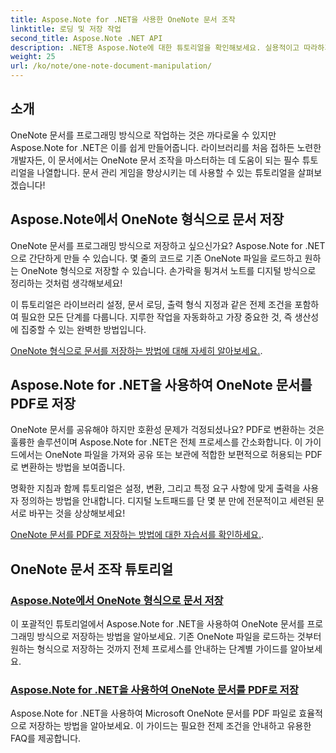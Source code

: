```yaml
---
title: Aspose.Note for .NET을 사용한 OneNote 문서 조작
linktitle: 로딩 및 저장 작업
second_title: Aspose.Note .NET API
description: .NET용 Aspose.Note에 대한 튜토리얼을 확인해보세요. 실용적이고 따라하기 쉬운 예제와 FAQ를 통해 OneNote 문서를 만들고, 저장하고, 변환하는 방법에 중점을 두고 있습니다.
weight: 25
url: /ko/note/one-note-document-manipulation/
---
```

## 소개

OneNote 문서를 프로그래밍 방식으로 작업하는 것은 까다로울 수 있지만 Aspose.Note for .NET은 이를 쉽게 만들어줍니다. 라이브러리를 처음 접하든 노련한 개발자든, 이 문서에서는 OneNote 문서 조작을 마스터하는 데 도움이 되는 필수 튜토리얼을 나열합니다. 문서 관리 게임을 향상시키는 데 사용할 수 있는 튜토리얼을 살펴보겠습니다!

## Aspose.Note에서 OneNote 형식으로 문서 저장  

OneNote 문서를 프로그래밍 방식으로 저장하고 싶으신가요? Aspose.Note for .NET으로 간단하게 만들 수 있습니다. 몇 줄의 코드로 기존 OneNote 파일을 로드하고 원하는 OneNote 형식으로 저장할 수 있습니다. 손가락을 튕겨서 노트를 디지털 방식으로 정리하는 것처럼 생각해보세요!  

이 튜토리얼은 라이브러리 설정, 문서 로딩, 출력 형식 지정과 같은 전제 조건을 포함하여 필요한 모든 단계를 다룹니다. 지루한 작업을 자동화하고 가장 중요한 것, 즉 생산성에 집중할 수 있는 완벽한 방법입니다.  

[OneNote 형식으로 문서를 저장하는 방법에 대해 자세히 알아보세요.](./saving-document-to-one-note-format/).  

## Aspose.Note for .NET을 사용하여 OneNote 문서를 PDF로 저장  

OneNote 문서를 공유해야 하지만 호환성 문제가 걱정되셨나요? PDF로 변환하는 것은 훌륭한 솔루션이며 Aspose.Note for .NET은 전체 프로세스를 간소화합니다. 이 가이드에서는 OneNote 파일을 가져와 공유 또는 보관에 적합한 보편적으로 허용되는 PDF로 변환하는 방법을 보여줍니다.  

명확한 지침과 함께 튜토리얼은 설정, 변환, 그리고 특정 요구 사항에 맞게 출력을 사용자 정의하는 방법을 안내합니다. 디지털 노트패드를 단 몇 분 만에 전문적이고 세련된 문서로 바꾸는 것을 상상해보세요!  

[OneNote 문서를 PDF로 저장하는 방법에 대한 자습서를 확인하세요.](./saving-one-note-document-pdf/).  

## OneNote 문서 조작 튜토리얼
### [Aspose.Note에서 OneNote 형식으로 문서 저장](./saving-document-to-one-note-format/)
이 포괄적인 튜토리얼에서 Aspose.Note for .NET을 사용하여 OneNote 문서를 프로그래밍 방식으로 저장하는 방법을 알아보세요. 기존 OneNote 파일을 로드하는 것부터 원하는 형식으로 저장하는 것까지 전체 프로세스를 안내하는 단계별 가이드를 알아보세요.
### [Aspose.Note for .NET을 사용하여 OneNote 문서를 PDF로 저장](./saving-one-note-document-pdf/)
Aspose.Note for .NET을 사용하여 Microsoft OneNote 문서를 PDF 파일로 효율적으로 저장하는 방법을 알아보세요. 이 가이드는 필요한 전제 조건을 안내하고 유용한 FAQ를 제공합니다.